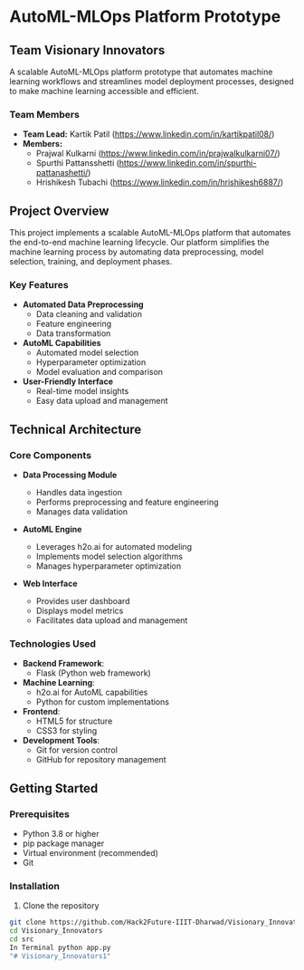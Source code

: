 # AutoML-MLOps Platform Prototype

## Team Visionary Innovators

A scalable AutoML-MLOps platform prototype that automates machine learning workflows and streamlines model deployment processes, designed to make machine learning accessible and efficient.

### Team Members
- **Team Lead:** Kartik Patil  (https://www.linkedin.com/in/kartikpatil08/)
- **Members:**
  - Prajwal Kulkarni  (https://www.linkedin.com/in/prajwalkulkarni07/)
  - Spurthi Pattansshetti (https://www.linkedin.com/in/spurthi-pattanashetti/)  
  - Hrishikesh Tubachi  (https://www.linkedin.com/in/hrishikesh6887/)

## Project Overview

This project implements a scalable AutoML-MLOps platform that automates the end-to-end machine learning lifecycle. Our platform simplifies the machine learning process by automating data preprocessing, model selection, training, and deployment phases.

### Key Features
- **Automated Data Preprocessing**
  - Data cleaning and validation
  - Feature engineering
  - Data transformation
- **AutoML Capabilities**
  - Automated model selection
  - Hyperparameter optimization
  - Model evaluation and comparison
- **User-Friendly Interface**
  - Real-time model insights
  - Easy data upload and management

## Technical Architecture

### Core Components
- **Data Processing Module**
  - Handles data ingestion
  - Performs preprocessing and feature engineering
  - Manages data validation
- **AutoML Engine**
  - Leverages h2o.ai for automated modeling
  - Implements model selection algorithms
  - Manages hyperparameter optimization

- **Web Interface**
  - Provides user dashboard
  - Displays model metrics
  - Facilitates data upload and management

### Technologies Used
- **Backend Framework**: 
  - Flask (Python web framework)
- **Machine Learning**: 
  - h2o.ai for AutoML capabilities
  - Python for custom implementations
- **Frontend**: 
  - HTML5 for structure
  - CSS3 for styling
- **Development Tools**:
  - Git for version control
  - GitHub for repository management

## Getting Started

### Prerequisites
- Python 3.8 or higher
- pip package manager
- Virtual environment (recommended)
- Git

### Installation

1. Clone the repository
```bash
git clone https://github.com/Hack2Future-IIIT-Dharwad/Visionary_Innovators.git
cd Visionary_Innovators
cd src
In Terminal python app.py
"# Visionary_Innovators1" 
